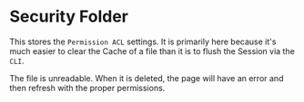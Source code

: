 # Security Folder

This stores the `Permission ACL` settings. It is primarily here because it's much easier to clear the Cache of a file
than it is to flush the Session via the `CLI`. 

The file is unreadable. When it is deleted, the page will have an error and then refresh with the proper permissions. 

